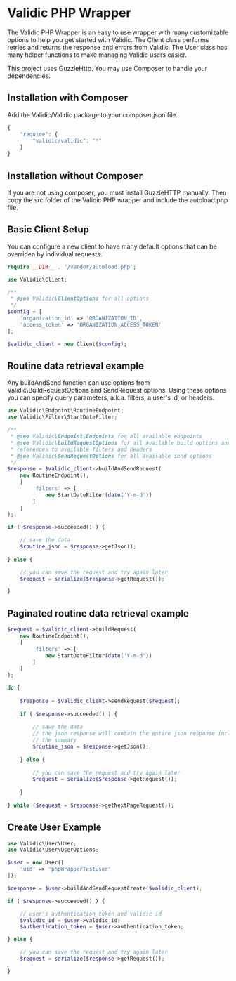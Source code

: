 # Validic PHP Wrapper

The Validic PHP Wrapper is an easy to use wrapper with many customizable options
to help you get started with Validic. The Client class performs retries and
returns the response and errors from Validic. The User class has many helper
functions to make managing Validic users easier.

This project uses GuzzleHttp. You may use Composer to handle your dependencies.

## Installation with Composer

Add the Validic/Validic package to your composer.json file.

```php
{
    "require": {
        "validic/validic": "*"
    }
}
```

## Installation without Composer

If you are not using composer, you must install GuzzleHTTP manually. Then copy the
src folder of the Validic PHP wrapper and include the autoload.php file.

## Basic Client Setup

You can configure a new client to have many default options that can be overriden
by individual requests.

```php
require __DIR__ . '/vendor/autoload.php';

use Validic\Client;

/**
 * @see Validic\ClientOptions for all options
 */
$config = [
    'organization_id' => 'ORGANIZATION_ID',
    'access_token' => 'ORGANIZATION_ACCESS_TOKEN'
];

$validic_client = new Client($config);
```

## Routine data retrieval example

Any buildAndSend function can use options from Validic\BuildRequestOptions and 
SendRequest options. Using these options you can specify query parameters, a.k.a. filters,
a user's id, or headers.

```php
use Validic\Endpoint\RoutineEndpoint;
use Validic\Filter\StartDateFilter;

/**
 * @see Validic\Endpoint\Endpoints for all available endpoints
 * @see Validic\BuildRequestOptions for all available build options and
 * references to available filters and headers
 * @see Validic\SendRequestOptions for all available send options
 */
$response = $validic_client->buildAndSendRequest(
    new RoutineEndpoint(),
    [
        'filters' => [
            new StartDateFilter(date('Y-m-d'))
        ]
    ]
);

if ( $response->succeeded() ) {

    // save the data
    $routine_json = $response->getJson();
    
} else {

    // you can save the request and try again later
    $request = serialize($response->getRequest());

}
```

## Paginated routine data retrieval example

```php
$request = $validic_client->buildRequest(
    new RoutineEndpoint(),
    [
        'filters' => [
            new StartDateFilter(date('Y-m-d'))
        ]
    ]
);

do {
    
    $response = $validic_client->sendRequest($request);
    
    if ( $response->succeeded() ) {
    
        // save the data
        // the json response will contain the entire json response including
        // the summary
        $routine_json = $response->getJson();
    
    } else {
    
        // you can save the request and try again later
        $request = serialize($response->getRequest());
    
    }
    
} while ($request = $response->getNextPageRequest());
```

## Create User Example

```php
use Validic\User\User;
use Validic\User\UserOptions;

$user = new User([
    'uid' => 'phpWrapperTestUser'
]);

$response = $user->buildAndSendRequestCreate($validic_client);

if ( $response->succeeded() ) {

    // user's authentication token and validic id
    $validic_id = $user->validic_id;
    $authentication_token = $user->authentication_token;

} else {

    // you can save the request and try again later
    $request = serialize($response->getRequest());  

}
```
